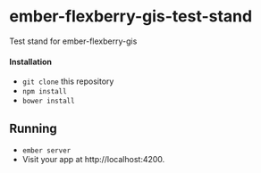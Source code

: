 # ember-flexberry-gis-test-stand
Test stand for ember-flexberry-gis

#### Installation

* `git clone` this repository
* `npm install`
* `bower install`

## Running

* `ember server`
* Visit your app at http://localhost:4200.
